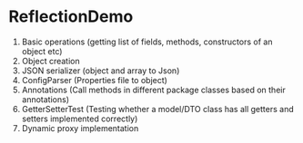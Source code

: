 # ReflectionDemo

1. Basic operations (getting list of fields, methods, constructors of an object etc)
2. Object creation
3. JSON serializer (object and array to Json)
4. ConfigParser (Properties file to object)
5. Annotations (Call methods in different package classes based on their annotations)
6. GetterSetterTest (Testing whether a model/DTO class has all getters and setters implemented correctly)
7. Dynamic proxy implementation
